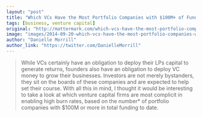 ```yaml
---
layout: "post"
title: "Which VCs Have the Most Portfolio Companies with $100M+ of Funding?"
tags: [business, venture capital]
original: "http://mattermark.com/which-vcs-have-the-most-portfolio-companies-with-100m-of-funding/"
image: "images/2014-09-20-which-vcs-have-the-most-portfolio-companies-with-100m-of-funding/sf-rowing1.jpg"
author: "Danielle Morrill"
author_link: "https://twitter.com/DanielleMorrill"
---
```


<blockquote>While VCs certainly have an obligation to deploy their LPs capital to generate returns, founders also have an obligation to deploy VC money to grow their businesses. Investors are not merely bystanders, they sit on the boards of these companies and are expected to help set their course. With all this in mind, I thought it would be interesting to take a look at which venture capital firms are most complicit in enabling high burn rates, based on the number* of portfolio companies with $100M or more in total funding to date.</blockquote>

